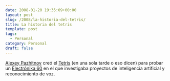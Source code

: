 ```yaml
---
date: 2008-01-20 19:35:09+00:00
layout: post
slug: /2008/la-historia-del-tetris/
title: La historia del tetris
template: post
tags:
  - Personal
category: Personal
draft: false
---
```


[Alexey Pazhitnov](http://es.wikipedia.org/wiki/Alexey_Pazhitnov) creó el [Tetris](http://es.wikipedia.org/wiki/Tetris) (en una sola tarde o eso dicen) para probar un [Electrónika 60](http://en.wikipedia.org/wiki/Electronika_60) en el que investigaba proyectos de inteligencia artificial y reconocimiento de voz.


